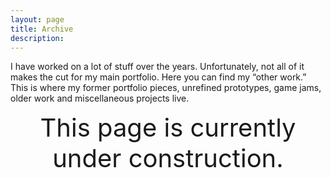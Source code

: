 ```yaml
---
layout: page
title: Archive
description:
---
```


I have worked on a lot of stuff over the years. Unfortunately, not all of it makes the cut for my main portfolio. Here you can find my “other work.” This is where my former portfolio pieces, unrefined prototypes, game jams, older work and miscellaneous projects live.

<div style="text-align:center; font-family: $heading-font-family;
  font-size: 40px;">
    This page is currently under construction.
</div>